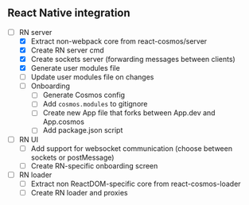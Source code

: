 ## React Native integration

- [ ] RN server
  - [x] Extract non-webpack core from react-cosmos/server
  - [x] Create RN server cmd
  - [x] Create sockets server (forwarding messages between clients)
  - [x] Generate user modules file
  - [ ] Update user modules file on changes
  - [ ] Onboarding
    - [ ] Generate Cosmos config
    - [ ] Add `cosmos.modules` to gitignore
    - [ ] Create new App file that forks between App.dev and App.cosmos
    - [ ] Add package.json script
- [ ] RN UI
  - [ ] Add support for websocket communication (choose between sockets or postMessage)
  - [ ] Create RN-specific onboarding screen
- [ ] RN loader
  - [ ] Extract non ReactDOM-specific core from react-cosmos-loader
  - [ ] Create RN loader and proxies

